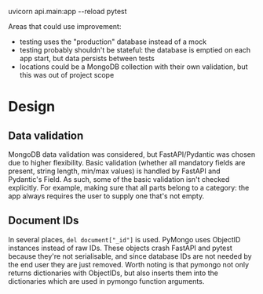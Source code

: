 uvicorn api.main:app --reload
pytest


Areas that could use improvement:
- testing uses the "production" database instead of a mock
- testing probably shouldn't be stateful: the database is emptied on each app start, but data persists between tests
- locations could be a MongoDB collection with their own validation, but this was out of project scope


# Design

## Data validation

MongoDB data validation was considered, but FastAPI/Pydantic was chosen due to higher flexibility.
Basic validation (whether all mandatory fields are present, string length, min/max values)
is handled by FastAPI and Pydantic's Field.
As such, some of the basic validation isn't checked explicitly.
For example, making sure that all parts belong to a category:
the app always requires the user to supply one that's not empty.

## Document IDs
In several places, `del document["_id"]` is used.
PyMongo uses ObjectID instances instead of raw IDs.
These objects crash FastAPI and pytest because they're not serialisable,
and since database IDs are not needed by the end user they are just removed.
Worth noting is that pymongo not only returns dictionaries with ObjectIDs,
but also inserts them into the dictionaries which are used in pymongo function arguments.